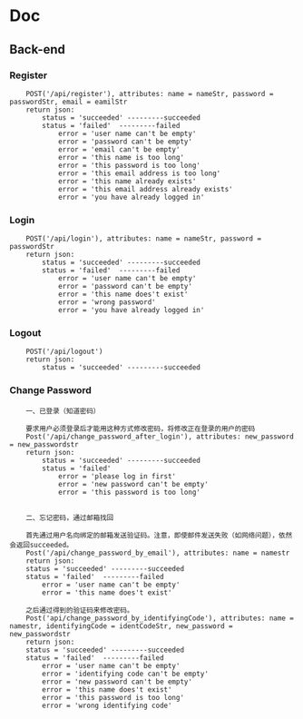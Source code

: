 # Doc

## Back-end

### Register
        POST('/api/register'), attributes: name = nameStr, password = passwordStr, email = eamilStr
        return json:
            status = 'succeeded' ---------succeeded
            status = 'failed'  ---------failed
                error = 'user name can't be empty'
                error = 'password can't be empty' 
                error = 'email can't be empty'
                error = 'this name is too long'
                error = 'this password is too long'
                error = 'this email address is too long'
                error = 'this name already exists'
                error = 'this email address already exists'
                error = 'you have already logged in'

### Login
        POST('/api/login'), attributes: name = nameStr, password = passwordStr
        return json:
            status = 'succeeded' ---------succeeded
            status = 'failed'  ---------failed
                error = 'user name can't be empty'
                error = 'password can't be empty' 
                error = 'this name does't exist'
                error = 'wrong password'
                error = 'you have already logged in'

### Logout
        POST('/api/logout')
        return json:
            status = 'succeeded' ---------succeeded

### Change Password
        一、已登录（知道密码）

        要求用户必须登录后才能用这种方式修改密码，将修改正在登录的用户的密码
        Post('/api/change_password_after_login'), attributes: new_password = new_passwordstr
        return json:
            status = 'succeeded' ---------succeeded
            status = 'failed'
                error = 'please log in first'
                error = 'new password can't be empty'
                error = 'this password is too long'


        二、忘记密码，通过邮箱找回

        首先通过用户名向绑定的邮箱发送验证码。注意，即使邮件发送失败（如网络问题），依然会返回succeeded。
        Post('/api/change_password_by_email'), attributes: name = namestr
        return json:
        status = 'succeeded' ---------succeeded
        status = 'failed'  ---------failed
            error = 'user name can't be empty'
            error = 'this name does't exist'

        之后通过得到的验证码来修改密码。
        Post('api/change_password_by_identifyingCode'), attributes: name = namestr, identifyingCode = identCodeStr, new_password = new_passwordstr
        return json:
        status = 'succeeded' ---------succeeded
        status = 'failed'  ---------failed
            error = 'user name can't be empty'
            error = 'identifying code can't be empty'
            error = 'new password can't be empty'
            error = 'this name does't exist'
            error = 'this password is too long'
            error = 'wrong identifying code'
